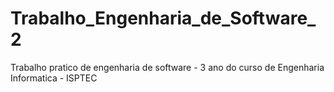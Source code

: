 # Trabalho_Engenharia_de_Software_2
Trabalho pratico de engenharia de software - 3 ano do curso de Engenharia Informatica - ISPTEC
